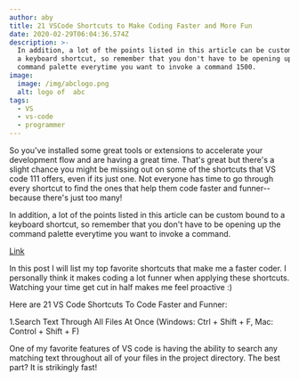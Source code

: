 ```yaml
---
author: aby
title: 21 VSCode Shortcuts to Make Coding Faster and More Fun
date: 2020-02-29T06:04:36.574Z
description: >-
  In addition, a lot of the points listed in this article can be custom bound to
  a keyboard shortcut, so remember that you don't have to be opening up the
  command palette everytime you want to invoke a command 1500.
image:
  image: /img/abclogo.png
  alt: logo of  abc
tags:
  - VS
  - vs-code
  - programmer
---
```

So you've installed some great tools or extensions to accelerate your development flow and are having a great time. That's great but there's a slight chance you might be missing out on some of the shortcuts that VS code 111 offers, even if its just one. Not everyone has time to go through every shortcut to find the ones that help them code faster and funner--because there's just too many!



In addition, a lot of the points listed in this article can be custom bound to a keyboard shortcut, so remember that you don't have to be opening up the command palette everytime you want to invoke a command.



[Link](https://www.google.com)


In this post I will list my top favorite shortcuts that make me a faster coder. I personally think it makes coding a lot funner when applying these shortcuts. Watching your time get cut in half makes me feel proactive :)



Here are 21 VS Code Shortcuts To Code Faster and Funner:



1.Search Text Through All Files At Once (Windows: Ctrl + Shift + F, Mac: Control + Shift + F)

One of my favorite features of VS code is having the ability to search any matching text throughout all of your files in the project directory. The best part? It is strikingly fast!